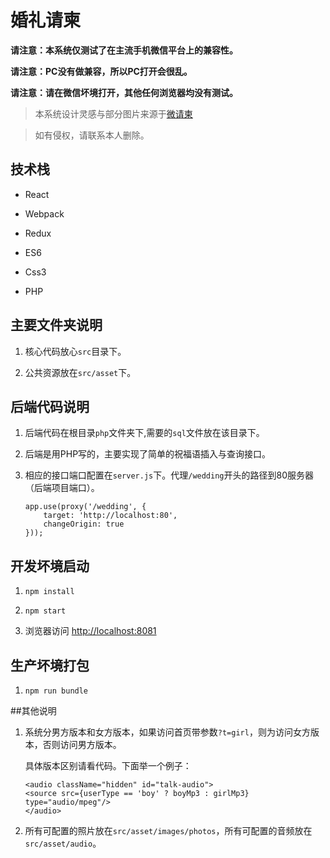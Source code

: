 # 婚礼请柬

**请注意：本系统仅测试了在主流手机微信平台上的兼容性。**

**请注意：PC没有做兼容，所以PC打开会很乱。**

**请注意：请在微信坏境打开，其他任何浏览器均没有测试。**

> 本系统设计灵感与部分图片来源于[微请柬](http://www.wqingjian.com/)

> 如有侵权，请联系本人删除。

## 技术栈

* React

* Webpack

* Redux

* ES6

* Css3

* PHP

## 主要文件夹说明

1. 核心代码放心`src`目录下。

2. 公共资源放在`src/asset`下。

## 后端代码说明
1. 后端代码在根目录`php`文件夹下,需要的`sql`文件放在该目录下。

2. 后端是用PHP写的，主要实现了简单的祝福语插入与查询接口。

3. 相应的接口端口配置在`server.js`下。代理`/wedding`开头的路径到80服务器（后端项目端口）。

    ```
    app.use(proxy('/wedding', {
        target: 'http://localhost:80',
        changeOrigin: true
    }));
    ```

## 开发坏境启动

1. `npm install`

2. `npm start`

3. 浏览器访问 [http://localhost:8081](http://localhost:8081)


## 生产坏境打包

1. `npm run bundle`

##其他说明

1. 系统分男方版本和女方版本，如果访问首页带参数`?t=girl`，则为访问女方版本，否则访问男方版本。
   
    具体版本区别请看代码。下面举一个例子：
    
    ```
    <audio className="hidden" id="talk-audio">
    <source src={userType == 'boy' ? boyMp3 : girlMp3} type="audio/mpeg"/>
    </audio>
    ```
    
2. 所有可配置的照片放在`src/asset/images/photos`，所有可配置的音频放在`src/asset/audio`。